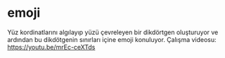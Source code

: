 # emoji
Yüz kordinatlarını algılayıp yüzü çevreleyen bir dikdörtgen oluşturuyor ve ardından bu dikdötgenin sınırları  içine emoji konuluyor.
Çalışma videosu: https://youtu.be/mrEc-ceXTds
